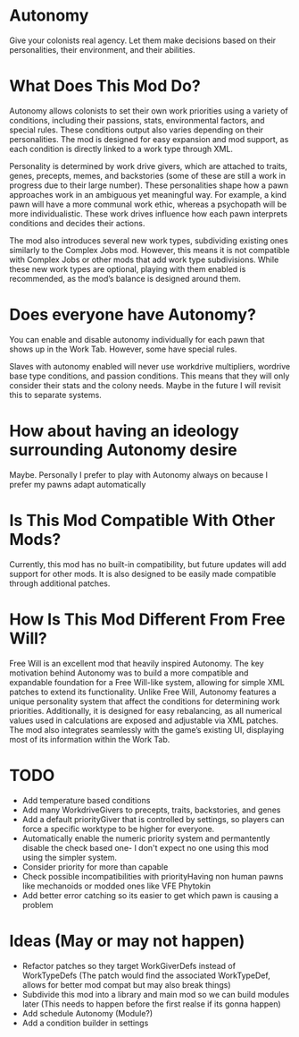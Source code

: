 # Autonomy

Give your colonists real agency. Let them make decisions based on their personalities, their environment, and their abilities.

# What Does This Mod Do?

Autonomy allows colonists to set their own work priorities using a variety of conditions, including their passions, stats, environmental factors, and special rules. These conditions output also varies depending on their personalities. The mod is designed for easy expansion and mod support, as each condition is directly linked to a work type through XML.

Personality is determined by work drive givers, which are attached to traits, genes, precepts, memes, and backstories (some of these are still a work in progress due to their large number). These personalities shape how a pawn approaches work in an ambiguous yet meaningful way. For example, a kind pawn will have a more communal work ethic, whereas a psychopath will be more individualistic. These work drives influence how each pawn interprets conditions and decides their actions.

The mod also introduces several new work types, subdividing existing ones similarly to the Complex Jobs mod. However, this means it is not compatible with Complex Jobs or other mods that add work type subdivisions. While these new work types are optional, playing with them enabled is recommended, as the mod’s balance is designed around them.

# Does everyone have Autonomy?

You can enable and disable autonomy individually for each pawn that shows up in the Work Tab. However, some have special rules.

Slaves with autonomy enabled will never use workdrive multipliers, wordrive base type conditions, and passion conditions. This means that they will only consider their stats and the colony needs. Maybe in the future I will revisit this to separate systems.

# How about having an ideology surrounding Autonomy desire

Maybe. Personally I prefer to play with Autonomy always on because I prefer my pawns adapt automatically

# Is This Mod Compatible With Other Mods?

Currently, this mod has no built-in compatibility, but future updates will add support for other mods. It is also designed to be easily made compatible through additional patches.

# How Is This Mod Different From Free Will?

Free Will is an excellent mod that heavily inspired Autonomy. The key motivation behind Autonomy was to build a more compatible and expandable foundation for a Free Will-like system, allowing for simple XML patches to extend its functionality. Unlike Free Will, Autonomy features a unique personality system that affect the conditions for determining work priorities. Additionally, it is designed for easy rebalancing, as all numerical values used in calculations are exposed and adjustable via XML patches. The mod also integrates seamlessly with the game’s existing UI, displaying most of its information within the Work Tab.

# TODO

* Add temperature based conditions
* Add many WorkdriveGivers to precepts, traits, backstories, and genes
* Add a default priorityGiver that is controlled by settings, so players can force a specific worktype to be higher for everyone.
* Automatically enable the numeric priority system and permantently disable the check based one- I don't expect no one using this mod using the simpler system.
* Consider priority for more than capable
* Check possible incompatibilities with priorityHaving non human pawns like mechanoids or modded ones like VFE Phytokin
* Add better error catching so its easier to get which pawn is causing a problem

# Ideas (May or may not happen)

* Refactor patches so they target WorkGiverDefs instead of WorkTypeDefs (The patch would find the associated WorkTypeDef, allows for better mod compat but may also break things)
* Subdivide this mod into a library and main mod so we can build modules later (This needs to happen before the first realse if its gonna happen)
* Add schedule Autonomy (Module?)
* Add a condition builder in settings